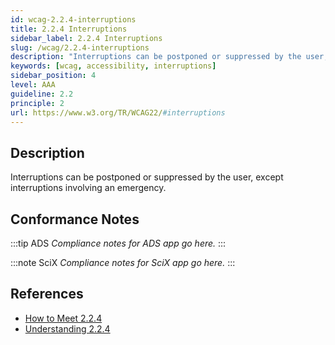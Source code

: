 ```yaml
---
id: wcag-2.2.4-interruptions
title: 2.2.4 Interruptions
sidebar_label: 2.2.4 Interruptions
slug: /wcag/2.2.4-interruptions
description: "Interruptions can be postponed or suppressed by the user, except interruptions involving an emergency."
keywords: [wcag, accessibility, interruptions]
sidebar_position: 4
level: AAA
guideline: 2.2
principle: 2
url: https://www.w3.org/TR/WCAG22/#interruptions
---
```


## Description

Interruptions can be postponed or suppressed by the user, except interruptions involving an emergency.

## Conformance Notes

:::tip ADS
_Compliance notes for ADS app go here._
:::

:::note SciX
_Compliance notes for SciX app go here._
:::

## References

- [How to Meet 2.2.4](https://www.w3.org/WAI/WCAG22/quickref/#interruptions)
- [Understanding 2.2.4](https://www.w3.org/WAI/WCAG22/Understanding/interruptions.html)


